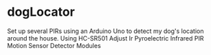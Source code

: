 # dogLocator
Set up several PIRs using an Arduino Uno to detect my dog's location around the house.
Using HC-SR501 Adjust Ir Pyroelectric Infrared PIR Motion Sensor Detector Modules

